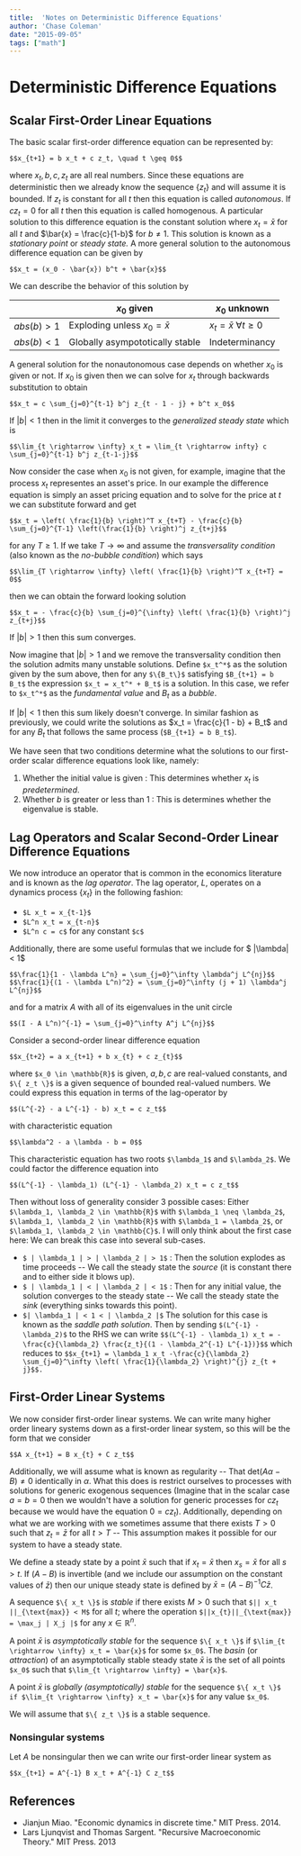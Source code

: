 ```yaml
---
title:  'Notes on Deterministic Difference Equations'
author: 'Chase Coleman'
date: "2015-09-05"
tags: ["math"]
---
```


# Deterministic Difference Equations

## Scalar First-Order Linear Equations

The basic scalar first-order difference equation can be represented by:

`$$x_{t+1} = b x_t + c z_t, \quad t \geq 0$$`

where $x_t, b, c, z_t$ are all real numbers. Since these equations are deterministic then we already know the sequence $\{ z_t \}$ and will assume it is bounded. If $z_t$ is constant for all $t$ then this equation is called *autonomous*. If $c z_t = 0$ for all $t$ then this equation is called homogenous. A particular solution to this difference equation is the constant solution where $x_t = \bar{x}$ for all $t$ and $\bar{x} = \frac{c}{1-b}$ for $b \neq 1$. This solution is known as a *stationary point* or *steady state.* A more general solution to the autonomous difference equation can be given by

`$$x_t = (x_0 - \bar{x}) b^t + \bar{x}$$`

We can describe the behavior of this solution by


</span>    | $x_0$ given                      | $x_0$ unknown
-----------|----------------------------------|-----------------------------------
$abs(b) > 1$  | Exploding unless $x_0 = \bar{x}$ | $x_t = \bar{x}$ $\forall t \geq 0$
$abs(b) < 1$  | Globally asympototically stable  | Indeterminancy

A general solution for the nonautonomous case depends on whether $x_0$ is given or not. If $x_0$ is given then we can solve for $x_t$ through backwards substitution to obtain

`$$x_t = c \sum_{j=0}^{t-1} b^j z_{t - 1 - j} + b^t x_0$$`

If $|b| < 1$ then in the limit it converges to the *generalized steady state* which is

`$$\lim_{t \rightarrow \infty} x_t = \lim_{t \rightarrow infty} c \sum_{j=0}^{t-1} b^j z_{t-1-j}$$`

Now consider the case when $x_0$ is not given, for example, imagine that the process $x_t$ representes an asset's price. In our example the difference equation is simply an asset pricing equation and to solve for the price at $t$ we can substitute forward and get

`$$x_t = \left( \frac{1}{b} \right)^T x_{t+T} - \frac{c}{b} \sum_{j=0}^{T-1} \left(\frac{1}{b} \right)^j z_{t+j}$$`

for any $T \geq 1$. If we take $T \rightarrow \infty$ and assume the *transversality condition* (also known as the *no-bubble condition*) which says

`$$\lim_{T \rightarrow \infty} \left( \frac{1}{b} \right)^T x_{t+T} = 0$$`

then we can obtain the forward looking solution

`$$x_t = - \frac{c}{b} \sum_{j=0}^{\infty} \left( \frac{1}{b} \right)^j z_{t+j}$$`

If $|b| > 1$ then this sum converges.

Now imagine that $|b| > 1$ and we remove the transversality condition then the solution admits many unstable solutions. Define `$x_t^*$` as the solution given by the sum above, then for any `$\{B_t\}$` satisfying `$B_{t+1} = b B_t$` the expression `$x_t = x_t^* + B_t$` is a solution. In this case, we refer to `$x_t^*$` as the *fundamental value* and $B_t$ as a *bubble*.

If $|b| < 1$ then this sum likely doesn't converge. In similar fashion as previously, we could write the solutions as $x_t = \frac{c}{1 - b} + B_t$ and for any $B_t$ that follows the same process (`$B_{t+1} = b B_t$`).

We have seen that two conditions determine what the solutions to our first-order scalar difference equations look like, namely:

1) Whether the initial value is given : This determines whether $x_t$ is *predetermined*.
2) Whether $b$ is greater or less than 1 : This is determines whether the eigenvalue is stable.

## Lag Operators and Scalar Second-Order Linear Difference Equations

We now introduce an operator that is common in the economics literature and is known as the *lag operator*. The lag operator, $L$, operates on a dynamics process $\{x_t \}$ in the following fashion:

* `$L x_t = x_{t-1}$`
* `$L^n x_t = x_{t-n}$`
* `$L^n c = c$` for any constant `$c$`

Additionally, there are some useful formulas that we include for $ |\lambda| < 1$

`$$\frac{1}{1 - \lambda L^n} = \sum_{j=0}^\infty \lambda^j L^{nj}$$`
`$$\frac{1}{(1 - \lambda L^n)^2} = \sum_{j=0}^\infty (j + 1) \lambda^j L^{nj}$$`

and for a matrix $A$ with all of its eigenvalues in the unit circle

`$$(I - A L^n)^{-1} = \sum_{j=0}^\infty A^j L^{nj}$$`

Consider a second-order linear difference equation

`$$x_{t+2} = a x_{t+1} + b x_{t} + c z_{t}$$`

where `$x_0 \in \mathbb{R}$` is given, $a, b, c$ are real-valued constants, and `$\{ z_t \}$` is a given sequence of bounded real-valued numbers. We could express this equation in terms of the lag-operator by

`$$(L^{-2} - a L^{-1} - b) x_t = c z_t$$`

with characteristic equation

`$$\lambda^2 - a \lambda - b = 0$$`

This characteristic equation has two roots `$\lambda_1$` and `$\lambda_2$`. We could factor the difference equation into

`$$(L^{-1} - \lambda_1) (L^{-1} - \lambda_2) x_t = c z_t$$`

Then without loss of generality consider 3 possible cases: Either `$\lambda_1, \lambda_2 \in \mathbb{R}$` with `$\lambda_1 \neq \lambda_2$`, `$\lambda_1, \lambda_2 \in \mathbb{R}$` with `$\lambda_1 = \lambda_2$`, or `$\lambda_1, \lambda_2 \in \mathbb{C}$`. I will only think about the first case here: We can break this case into several sub-cases.

* `$ | \lambda_1 | > | \lambda_2 | > 1$` : Then the solution explodes as time proceeds -- We call the steady state the *source* (it is constant there and to either side it blows up).
* `$ | \lambda_1 | < | \lambda_2 | < 1$` : Then for any initial value, the solution converges to the steady state -- We call the steady state the *sink* (everything sinks towards this point).
* `$| \lambda_1 | < 1 < | \lambda_2 |$` The solution for this case is known as the *saddle path solution*. Then by sending `$(L^{-1} - \lambda_2)$` to the RHS we can write `$$(L^{-1} - \lambda_1) x_t = - \frac{c}{\lambda_2} \frac{z_t}{(1 - \lambda_2^{-1} L^{-1})}$$` which reduces to `$$x_{t+1} = \lambda_1 x_t -\frac{c}{\lambda_2} \sum_{j=0}^\infty \left( \frac{1}{\lambda_2} \right)^{j} z_{t + j}$$.`

## First-Order Linear Systems

We now consider first-order linear systems. We can write many higher order lineary systems down as a first-order linear system, so this will be the form that we consider

`$$A x_{t+1} = B x_{t} + C z_t$$`

Additionally, we will assume what is known as regularity -- That $\text{det}(A \alpha - B) \neq 0$ identically in $\alpha$. What this does is restrict ourselves to processes with solutions for generic exogenous sequences (Imagine that in the scalar case $a = b = 0$ then we wouldn't have a solution for generic processes for $c z_t$ because we would have the equation $0 = c z_t$). Additionally, depending on what we are working with we sometimes assume that there exists $T > 0$ such that $z_t = \bar{z}$ for all $t > T$ -- This assumption makes it possible for our system to have a steady state.

We define a steady state by a point $\bar{x}$ such that if $x_t = \bar{x}$ then $x_s = \bar{x}$ for all $s > t$. If $(A - B)$ is invertible (and we include our assumption on the constant values of $\bar{z}$) then our unique steady state is defined by $\bar{x} = (A - B)^{-1} C \bar{z}$.

A sequence `$\{ x_t \}$` is *stable* if there exists $M > 0$ such that `$|| x_t ||_{\text{max}} < M$` for all $t$; where the operation `$||x_{t}||_{\text{max}} = \max_j | X_j |$` for any $x \in \mathbb{R}^n$.

A point $\bar{x}$ is *asymptotically stable* for the sequence `$\{ x_t \}$` if `$\lim_{t \rightarrow \infty} x_t = \bar{x}$` for some `$x_0$`. The *basin* (or *attraction*) of an asymptotically stable steady state $\bar{x}$ is the set of all points `$x_0$` such that `$\lim_{t \rightarrow \infty} = \bar{x}$`.

A point $\bar{x}$ is *globally (asymptotically) stable* for the sequence `$\{ x_t \}$ if $\lim_{t \rightarrow \infty} x_t = \bar{x}$` for any value `$x_0$`.

We will assume that `$\{ z_t \}$` is a stable sequence.

### Nonsingular systems

Let $A$ be nonsingular then we can write our first-order linear system as

`$$x_{t+1} = A^{-1} B x_t + A^{-1} C z_t$$`

## References

* Jianjun Miao. "Economic dynamics in discrete time." MIT Press. 2014.
* Lars Ljunqvist and Thomas Sargent. "Recursive Macroeconomic Theory." MIT Press. 2013
